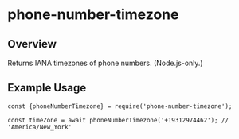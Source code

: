 # phone-number-timezone

## Overview

Returns IANA timezones of phone numbers. (Node.js-only.)

## Example Usage

    const {phoneNumberTimezone} = require('phone-number-timezone');

    const timeZone = await phoneNumberTimezone('+19312974462'); // 'America/New_York'
